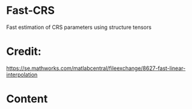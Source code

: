 # Fast-CRS
Fast estimation of CRS parameters using structure tensors

# Credit:
https://se.mathworks.com/matlabcentral/fileexchange/8627-fast-linear-interpolation


# Content